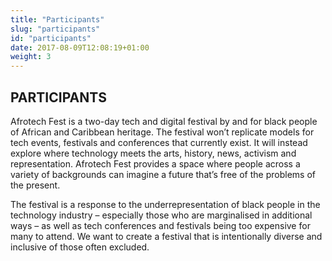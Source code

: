```yaml
---
title: "Participants"
slug: "participants"
id: "participants"
date: 2017-08-09T12:08:19+01:00
weight: 3
---
```


<div class="row">
<div class="col-xs-12 col-md-9 mt-10">
<h2>PARTICIPANTS</h2>

<p>Afrotech Fest is a two-day tech and digital festival by and for black people of African and Caribbean heritage. The festival won’t replicate models for tech events, festivals and conferences that currently exist. It will instead explore where technology meets the arts, history, news, activism and representation. Afrotech Fest provides a space where people across a variety of backgrounds can imagine a future that’s free of the problems of the present.</p>

<p>The festival is a response to the underrepresentation of black people in the technology industry – especially those who are marginalised in additional ways – as well as tech conferences and festivals being too expensive for many to attend. We want to create a festival that is intentionally diverse and inclusive of those often excluded.</p>

</div>
</div>
